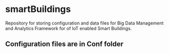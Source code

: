 # smartBuildings
Repository for storing configuration and data files for Big Data Management and Analytics Framework for of IoT enabled Smart Buildings.

## Configuration files are in Conf folder


